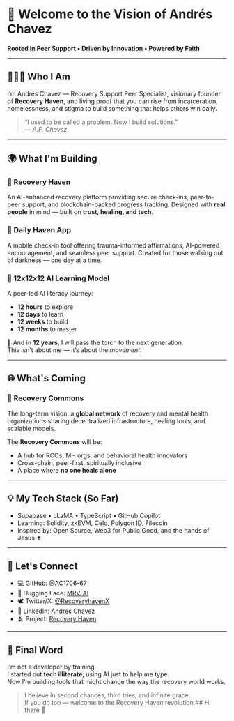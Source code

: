 # 👋 Welcome to the Vision of Andrés Chavez

**Rooted in Peer Support • Driven by Innovation • Powered by Faith**

---

## 🙋🏽‍♂️ Who I Am
I’m Andrés Chavez — Recovery Support Peer Specialist, visionary founder of **Recovery Haven**, and living proof that you can rise from incarceration, homelessness, and stigma to build something that helps others win daily.

> “I used to be called a problem. Now I build solutions.”  
> — *A.F. Chavez*

---

## 🌍 What I'm Building

### 🔹 Recovery Haven
An AI-enhanced recovery platform providing secure check-ins, peer-to-peer support, and blockchain-backed progress tracking. Designed with **real people** in mind — built on **trust, healing, and tech**.

### 🔹 Daily Haven App
A mobile check-in tool offering trauma-informed affirmations, AI-powered encouragement, and seamless peer support. Created for those walking out of darkness — one day at a time.

### 🔹 12x12x12 AI Learning Model
A peer-led AI literacy journey:
- **12 hours** to explore
- **12 days** to learn
- **12 weeks** to build
- **12 months** to master

📜 And in **12 years**, I will pass the torch to the next generation.  
This isn’t about me — it’s about the *movement*.

---

## 🌐 What's Coming

### 🔸 Recovery Commons
The long-term vision: a **global network** of recovery and mental health organizations sharing decentralized infrastructure, healing tools, and scalable models.

The **Recovery Commons** will be:
- A hub for RCOs, MH orgs, and behavioral health innovators
- Cross-chain, peer-first, spiritually inclusive
- A place where **no one heals alone**

---

## 💡 My Tech Stack (So Far)
- Supabase • LLaMA • TypeScript • GitHub Copilot
- Learning: Solidity, zkEVM, Celo, Polygon ID, Filecoin
- Inspired by: Open Source, Web3 for Public Good, and the hands of Jesus ✝️

---

## 🔗 Let's Connect
- 💻 GitHub: [@AC1706-67](https://github.com/AC1706-67)
- 🧠 Hugging Face: [MRV-AI](https://huggingface.co/MRV-AI)
- 🕊️ Twitter/X: [@RecoveryhavenX](https://twitter.com/RecoveryhavenX)
- 💼 LinkedIn: [Andrés Chavez](https://www.linkedin.com/in/andres-chavez-46a942320)
- 🫂 Project: [Recovery Haven](https://giveth.io/project/recovery-haven-app)

---

## 🙏 Final Word

I’m not a developer by training.  
I started out **tech illiterate**, using AI just to help me type.  
Now I’m building tools that might change the way the recovery world works.

> I believe in second chances, third tries, and infinite grace.  
> If you do too — welcome to the Recovery Haven revolution.## Hi there 👋

<!--
**AC1706-67/AC1706-67** is a ✨ _special_ ✨ repository because its `README.md` (this file) appears on your GitHub profile.

Here are some ideas to get you started:

- 🔭 I’m currently working on ...
- 🌱 I’m currently learning ...
- 👯 I’m looking to collaborate on ...
- 🤔 I’m looking for help with ...
- 💬 Ask me about ...
- 📫 How to reach me: ...
- 😄 Pronouns: ...
- ⚡ Fun fact: ...
-->
